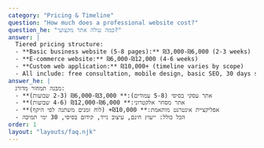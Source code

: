 ```yaml
---
category: "Pricing & Timeline"
question: "How much does a professional website cost?"
question_he: "כמה עולה אתר מקצועי?"
answer: |
  Tiered pricing structure:
  - **Basic business website (5-8 pages):** ₪3,000-₪6,000 (2-3 weeks)
  - **E-commerce website:** ₪6,000-₪12,000 (4-6 weeks)
  - **Custom web application:** ₪10,000+ (timeline varies by scope)
  - All include: free consultation, mobile design, basic SEO, 30 days support
answer_he: |
  מבנה תמחור מדורג:
  - **אתר עסקי בסיסי (5-8 עמודים):** ₪3,000-₪6,000 (2-3 שבועות)
  - **אתר מסחר אלקטרוני:** ₪6,000-₪12,000 (4-6 שבועות)
  - **אפליקציית אינטרנט מותאמת:** ₪10,000+ (לוח זמנים משתנה לפי היקף)
  - הכל כולל: ייעוץ חינם, עיצוב נייד, קידום בסיסי, 30 ימי תמיכה
order: 1
layout: "layouts/faq.njk"
---
```


